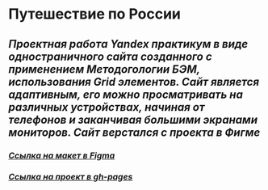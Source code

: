 # <H1> **Путешествие по России**
## <H2> *Проектная работа Yandex практикум в виде одностраничного сайта созданного с применением Методогологии БЭМ, использования Grid элементов. Сайт является адаптивным, его можно просматривать на различных устройствах, начиная от телефонов и заканчивая большими экранами мониторов. Сайт верстался с проекта в Фигме*
### <H3> *[Ссылка на макет в Figma](https://www.figma.com/file/5S2WSbEFL6awjVWJ0NWL8Q/Sprint-3_-Russia-_-desktop-mobile?node-id=28503%3A0)*
### <H3> *[Ссылка на проект в gh-pages](https://shadeworldgad.github.io/russian-travel/)*